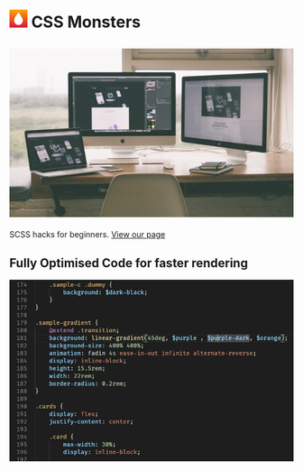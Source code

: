 
# <img src="./logo.svg" height="32px"> CSS Monsters
![Thumbnail](./thumb.jpg)
---
SCSS hacks for beginners.
[View our page](https://electrolyte-orb.github.io/cssmonsters/)

## Fully Optimised Code for faster rendering

![](/images/screenshot.jpg)
